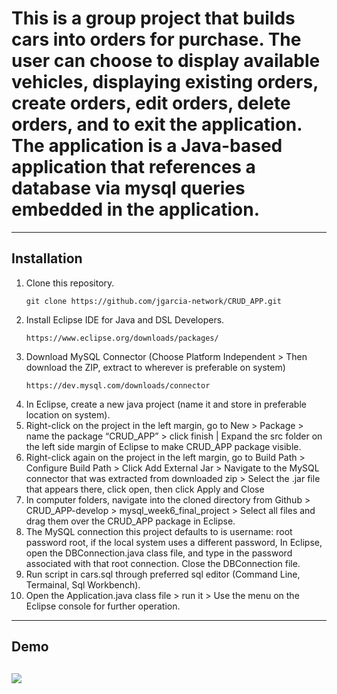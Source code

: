 # This is a group project that builds cars into orders for purchase. The user can choose to display available vehicles, displaying existing orders, create orders, edit orders, delete orders, and to exit the application.  The application is a Java-based application that references a database via mysql queries embedded in the application.

---

## Installation

1. Clone this repository.
    ```
    git clone https://github.com/jgarcia-network/CRUD_APP.git
    ```
1. Install Eclipse IDE for Java and DSL Developers.
    ```
    https://www.eclipse.org/downloads/packages/
    ```
1. Download MySQL Connector (Choose Platform Independent > Then download the ZIP, extract to wherever is preferable on system)
    ```
    https://dev.mysql.com/downloads/connector
    ```
1. In Eclipse, create a new java project (name it and store in preferable location on system).
1. Right-click on the project in the left margin, go to New > Package > name the package “CRUD_APP” > click finish | Expand the src folder on the left side margin of Eclipse to make CRUD_APP package visible.
1. Right-click again on the project in the left margin, go to Build Path > Configure Build Path > Click Add External Jar > Navigate to the MySQL connector that was extracted from downloaded zip > Select the .jar file that appears there, click open, then click Apply and Close 
1. In computer folders, navigate into the cloned directory from Github > CRUD_APP-develop > mysql_week6_final_project > Select all files and drag them over the CRUD_APP package in Eclipse.
1. The MySQL connection this project defaults to is username: root password root, if the local system uses a different password, In Eclipse, open the DBConnection.java class file, and type in the password associated with that root connection. Close the DBConnection file.
1. Run script in cars.sql through preferred sql editor (Command Line, Termainal, Sql Workbench).
1. Open the Application.java class file > run it > Use the menu on the Eclipse console for further operation.
---

## Demo

![](./mysql_week6_final_project/demo.gif)    
---
